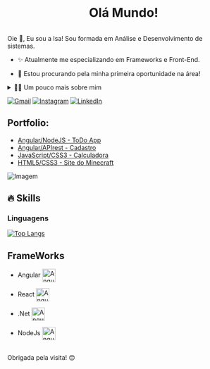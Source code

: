 <!--título-->
<div id="user-content-toc">
  <ul align="center">
    <summary><h1 style="display: inline-block">Olá Mundo!</h1></summary>
</div>

<!-- Presentation -->
<p>
  Oie 👋, Eu sou a Isa! Sou formada em Análise e Desenvolvimento de sistemas.

  - :sparkles: Atualmente me especializando em Frameworks e Front-End.

  - 🔭 Estou procurando pela minha primeira oportunidade na área!
</p>

<!-- Dropdown -->
<details>
  <summary>👩‍💻 Um pouco mais sobre mim</summary>

  - 💬 Eu tenho 21 anos, atualmente morando no Litoral de São Paulo. Tenho inglês avançado e experiências com AngularJS, ReactJS, Typescript e .Net. Eu também sou formada em Tecnologia da Informação pela Fortec.

  - 🌸 Eu gosto de ler, tanto livros, mangás, ou poesias, assim como também gosto de assistir animes, séries, filmes e jogar video games! Eu acredito que saber um pouco do pessoal, faz com que tenha uma percepção melhor da pessoa e a forma dela lida com os problemas. :3
</details>

<!-- Links -->
[![Gmail](https://img.shields.io/badge/Gmail-D14836?style=for-the-badge&logo=gmail&logoColor=white)](mailto:isabellymcd.dev@gmail.com)
[![Instagram](https://img.shields.io/badge/Instagram-E4405F?style=for-the-badge&logo=instagram&logoColor=white)](https://www.instagram.com/isabellyymacedo/)
[![LinkedIn](https://img.shields.io/badge/LinkedIn-0077B5?style=for-the-badge&logo=linkedin&logoColor=white)](https://www.linkedin.com/in/isabelly-macedo-0419a920b/)

<!-- Portfolio -->
## Portfolio:
- [Angular/NodeJS - ToDo App](https://github.com/isabellymacedo02/TODOapp.NODEjs)
- [Angular/APIrest - Cadastro](https://github.com/isabellymacedo02/Cadastro/tree/master)
- [JavaScript/CSS3 - Calculadora](https://github.com/isabellymacedo02/Calculador)
- [HTML5/CSS3 - Site do Minecraft](https://github.com/isabellymacedo02/Site-do-Mine)

<!-- GIF -->
<p align="left">
  <img align="center" src="https://media.giphy.com/media/9LZTcawH3mc8V2oUqk/giphy.gif" alt="Imagem">

</p>

## 🔥 Skills
### Linguagens
[![Top Langs](https://github-readme-stats.vercel.app/api/top-langs/?username=isabellymacedo02&layout=donut)](https://github.com/anuraghazra/github-readme-stats)

  </div>

## FrameWorks
- Angular  <img align="center" alt="Angular" height="30"  src="[https://static-00.iconduck.com/assets.00/file-type-angular-icon-1907x2048-tobdkjt1.png](https://www.google.com/url?sa=i&url=https%3A%2F%2Fwww.pngaaa.com%2Fdetail%2F4144142&psig=AOvVaw0X5Y-N_dZ2b4ywMl_40HR5&ust=1754501798321000&source=images&cd=vfe&opi=89978449&ved=0CBUQjRxqFwoTCOiO29ea9I4DFQAAAAAdAAAAABAE)">
- React    <img align="center" alt="Angular" height="30"  src="https://cdn.iconscout.com/icon/free/png-256/free-react-3-1175109.png">
- .Net     <img align="center" alt="Angular" height="30"  src="https://icon-library.com/images/vb-net-icon/vb-net-icon-10.jpg">
- NodeJs    <img align="center" alt="Angular" height="30"  src="[https://static-00.iconduck.com/assets.00/node-js-icon-454x512-nztofx17.png](https://www.google.com/url?sa=i&url=https%3A%2F%2Fwww.pngwing.com%2Fen%2Fsearch%3Fq%3Dnode%2Bjs&psig=AOvVaw3Di7qxdtIMAg_rqR8Mp72a&ust=1754501728606000&source=images&cd=vfe&opi=89978449&ved=0CBUQjRxqFwoTCKD3o7ea9I4DFQAAAAAdAAAAABAE)">

  </div>
<br>
  Obrigada pela visita! 😊
